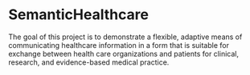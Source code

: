 SemanticHealthcare
==================

The goal of this project is to demonstrate a flexible, adaptive means of communicating healthcare information in a form that is suitable for exchange between health care organizations and patients for clinical, research, and evidence-based medical practice.

